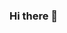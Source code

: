### Hi there 👋

<!--
**bugsandbitches/bugsandbitches** is a ✨ _special_ ✨ repository because its `README.md` (this file) appears on your GitHub profile.

Here are some ideas to get you started:

- 🔭 I’m currently working on Web Developement.
- 🌱 I’m currently learning HTML,CSS and JS.
- 👯 I’m looking to collaborate on Any web developement projects.
- 💬 Ask me about Anything related to Frontend developement.
- 📫 How to reach me: prakul004@gmail.com

-->
